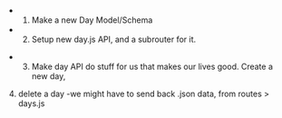 + 1. Make a new Day Model/Schema
+ 2. Setup new day.js API, and a subrouter for it.
- 3. Make day API do stuff for us that makes our lives good. Create a new day,

4. delete a day
-we might have to send back .json data, from routes > days.js